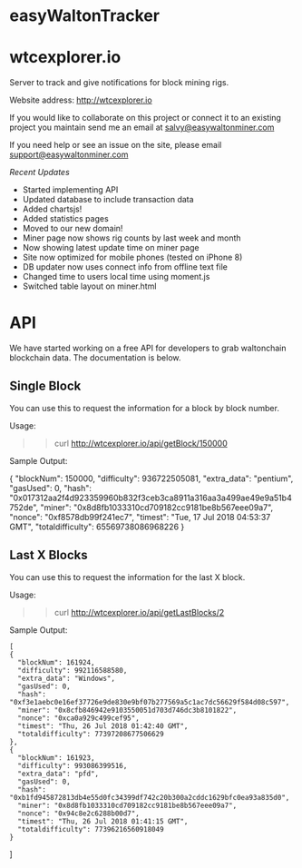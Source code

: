 # easyWaltonTracker
# wtcexplorer.io

Server to track and give notifications for block mining rigs.

Website address: http://wtcexplorer.io

If you would like to collaborate on this project or connect it to an existing project you maintain send me an email at salvy@easywaltonminer.com

If you need help or see an issue on the site, please email support@easywaltonminer.com

*Recent Updates*
- Started implementing API
- Updated database to include transaction data
- Added chartsjs!
- Added statistics pages
- Moved to our new domain!
- Miner page now shows rig counts by last week and month
- Now showing latest update time on miner page
- Site now optimized for mobile phones (tested on iPhone 8)
- DB updater now uses connect info from offline text file
- Changed time to users local time using moment.js
- Switched table layout on miner.html

# API 
We have started working on a free API for developers to grab waltonchain blockchain data. The documentation is below.

## Single Block
You can use this to request the information for a block by block number.

Usage:

  >> curl http://wtcexplorer.io/api/getBlock/150000
  
Sample Output:

  {
    "blockNum": 150000, 
    "difficulty": 936722505081, 
    "extra_data": "pentium", 
    "gasUsed": 0, 
    "hash": "0x017312aa2f4d923359960b832f3ceb3ca8911a316aa3a499ae49e9a51b4752de", 
    "miner": "0x8d8fb1033310cd709182cc9181be8b567eee09a7", 
    "nonce": "0xf8578db99f241ec7", 
    "timest": "Tue, 17 Jul 2018 04:53:37 GMT", 
    "totaldifficulty": 65569738086968226
  }
  
## Last X Blocks
You can use this to request the information for the last X block.

Usage:

  >> curl http://wtcexplorer.io/api/getLastBlocks/2
  
Sample Output:

    [
    {
      "blockNum": 161924, 
      "difficulty": 992116588580, 
      "extra_data": "Windows", 
      "gasUsed": 0, 
      "hash": "0xf3e1aebc0e16ef37726e9de830e9bf07b277569a5c1ac7dc56629f584d08c597", 
      "miner": "0x8cfb846942e9103550051d703d746dc3b8101822", 
      "nonce": "0xca0a929c499cef95", 
      "timest": "Thu, 26 Jul 2018 01:42:40 GMT", 
      "totaldifficulty": 77397208677506629
    }, 
    {
      "blockNum": 161923, 
      "difficulty": 993086399516, 
      "extra_data": "pfd", 
      "gasUsed": 0, 
      "hash": "0xb1fd945872813db4e55d0fc34399df742c20b300a2cddc1629bfc0ea93a835d0", 
      "miner": "0x8d8fb1033310cd709182cc9181be8b567eee09a7", 
      "nonce": "0x94c8e2c6288b00d7", 
      "timest": "Thu, 26 Jul 2018 01:41:15 GMT", 
      "totaldifficulty": 77396216560918049
    }
  ]
